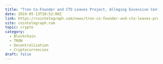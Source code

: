 ```yaml
---
title: "Tron Co-Founder and CTO Leaves Project, Alleging Excessive Centralization"
date: 2019-05-13T10:52:00Z
link: https://cointelegraph.com/news/tron-co-founder-and-cto-leaves-project-alleging-excessive-centralization?utm_medium=RSS&utm_source=hune
site: cointelegraph.com
topic: crypto
category:
  - Blockchain
  - TRON
  - Decentralization
  - Cryptocurrencies
draft: false
---
```

